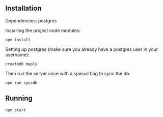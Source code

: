 ## Installation

Dependencies: postgres

Installing the project node modules:

```
npm install
```

Setting up postgres (make sure you already have a postgres user in your username):

```
createdb maply
```

Then run the server once with a special flag to sync the db:

```
npm run syncdb
```

## Running

```
npm start
```
